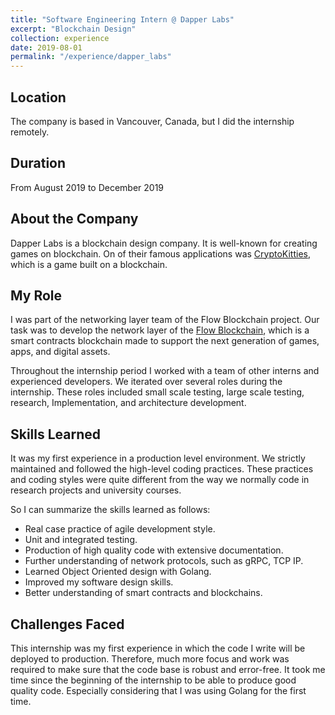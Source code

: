 ```yaml
---
title: "Software Engineering Intern @ Dapper Labs"
excerpt: "Blockchain Design"
collection: experience
date: 2019-08-01
permalink: "/experience/dapper_labs"
---
```


## Location

The company is based in Vancouver, Canada, but I did the internship remotely.

## Duration

From August 2019 to December 2019

## About the Company

Dapper Labs is a blockchain design company. It is well-known for creating games on blockchain.
On of their famous applications was [CryptoKitties](https://www.cryptokitties.co/), which is a
game built on a blockchain.

## My Role

I was part of the networking layer team of the Flow Blockchain project. Our
task was to develop the network layer of the [Flow Blockchain](https://www.onflow.org/), which is
a smart contracts blockchain made to support the next generation of games, apps, and digital assets.

Throughout the internship period I worked with a team of other interns and experienced developers. We iterated over
several roles during the internship. These roles included small scale testing, large scale testing, research, Implementation,
and architecture development.


## Skills Learned

It was my first experience in a production level environment. We strictly maintained and followed the high-level coding practices.
These practices and coding styles were quite different from the way we normally code in research projects and university courses.

So I can summarize the skills learned as follows:

* Real case practice of agile development style.
* Unit and integrated testing.
* Production of high quality code with extensive documentation.
* Further understanding of network protocols, such as gRPC, TCP IP.
* Learned Object Oriented design with Golang.
* Improved my software design skills.
* Better understanding of smart contracts and blockchains.


## Challenges Faced

This internship was my first experience in which the code I write will be deployed to production. Therefore, much more focus and work was required
to make sure that the code base is robust and error-free. It took me time since the beginning of the internship to be able to produce good quality code. Especially considering that I was using Golang for the first time.
